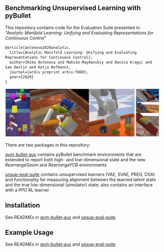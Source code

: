 ## Benchmarking Unsupervised Learning with pyBullet

This repository contains code for the Evaluation Suite presented in:
*"Analytic Manifold Learning: Unifying and Evaluating Representations for Continuous Control"*
```
@article{antonova2020analytic,
  title={Analytic Manifold Learning: Unifying and Evaluating Representations for Continuous Control},
  author={Rika Antonova and Maksim Maydanskiy and Danica Kragic and Sam Devlin and Katja Hofmann},
  journal={arXiv preprint arXiv:TODO},
  year={2020}
}
```

![Rearrange envs](gym-bullet-aux/gym_bullet_aux/envs/data/img/Rearrange_and_YCB.png)

There are two packages in this repository:

[gym-bullet-aux](gym-bullet-aux) contains pyBullet benchmark environments that are extended to report both high- and low-dimensional state and the new *RearrangeGeom* and *RearrangeYCB* environments

[unsup-eval-suite](unsup-eval-suite) contains unsupervised learners (VAE, SVAE, PRED, DSA) and functionality for measuring alignment between the learned latent state and the true low-dimensional (simulator) state; also contains an interface with a PPO RL learner


## Installation

See READMEs in [gym-bullet-aux](gym-bullet-aux) and [unsup-eval-suite](unsup-eval-suite)


## Example Usage

See READMEs in [gym-bullet-aux](gym-bullet-aux) and [unsup-eval-suite](unsup-eval-suite)
